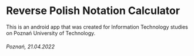 # Reverse Polish Notation Calculator

This is an android app that was created for Information Technology studies on Poznań University of Technology.

###### Poznań, 21.04.2022
